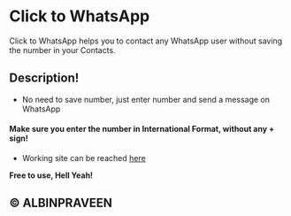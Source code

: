 # Click to WhatsApp
Click to WhatsApp helps you to contact any WhatsApp user without saving the number in your Contacts.


## Description!
 - No need to save number, just enter number and send a message on WhatsApp

#### Make sure you enter the number in International Format, without any + sign! 
* Working site can be reached [here](https://albinpraveen.github.io/clickwhatsapp) 




**Free to use, Hell Yeah!**

© ALBINPRAVEEN
----
